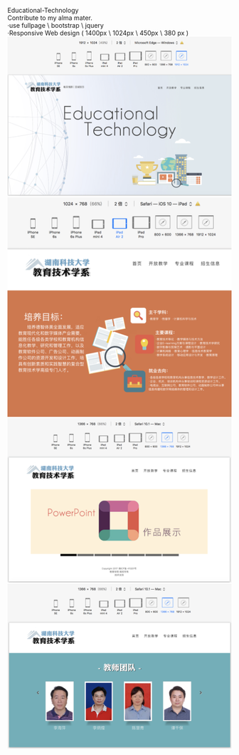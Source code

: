 Educational-Technology</br>
Contribute to my alma mater.</br>
·use fullpage \ bootstrap \ jquery</br>
·Responsive Web design ( 1400px \ 1024px \  450px \ 380 px )</br>
![image](https://github.com/hellojeana/Odds-and-ends/blob/master/ET%20img/1.png)</br>
![image](https://github.com/hellojeana/Odds-and-ends/blob/master/ET%20img/2.png)</br>
![image](https://github.com/hellojeana/Odds-and-ends/blob/master/ET%20img/3.png)</br>
![image](https://github.com/hellojeana/Odds-and-ends/blob/master/ET%20img/4.png)
